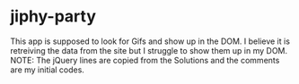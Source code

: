 # jiphy-party
This app is supposed to look for Gifs and show up in the DOM.
I believe it is retreiving the data from the site but I struggle to show them up in my DOM.
NOTE: The jQuery lines are copied from the Solutions and the comments are my initial codes.
